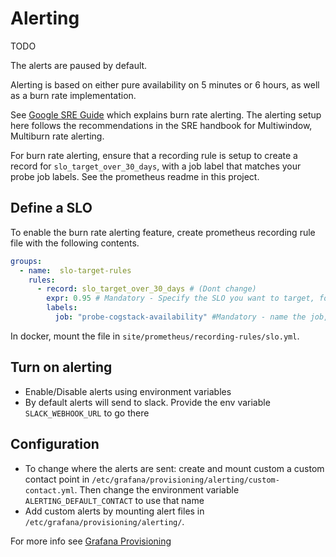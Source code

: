 # Alerting
TODO

The alerts are paused by default.

Alerting is based on either pure availability on 5 minutes or 6 hours, as well as a burn rate implementation. 

See [Google SRE Guide](https://sre.google/workbook/alerting-on-slos/#4-alert-on-burn-rate) which explains burn rate alerting. The alerting setup here follows the recommendations in the SRE handbook for Multiwindow, Multiburn rate alerting.

For burn rate alerting, ensure that a recording rule is setup to create a record for `slo_target_over_30_days`, with a job label that matches your probe job labels. See the prometheus readme in this project. 

## Define a SLO
To enable the burn rate alerting feature, create prometheus recording rule file with the following contents.

```yaml
groups:
  - name:  slo-target-rules
    rules:
      - record: slo_target_over_30_days # (Dont change)
        expr: 0.95 # Mandatory - Specify the SLO you want to target, for example 0.95 for 95% uptime over 30 days
        labels:
          job: "probe-cogstack-availability" #Mandatory - name the job, which must match the job in the probe targets defined
```

In docker, mount the file in `site/prometheus/recording-rules/slo.yml`.


## Turn on alerting
- Enable/Disable alerts using environment variables 
- By default alerts will send to slack. Provide the env variable `SLACK_WEBHOOK_URL` to go there


## Configuration
- To change where the alerts are sent: create and mount custom a custom contact point in `/etc/grafana/provisioning/alerting/custom-contact.yml`. Then change the environment variable `ALERTING_DEFAULT_CONTACT` to use that name
- Add custom alerts by mounting alert files in `/etc/grafana/provisioning/alerting/`.

For more info see [Grafana Provisioning](https://grafana.com/docs/grafana/latest/alerting/set-up/provision-alerting-resources/)

